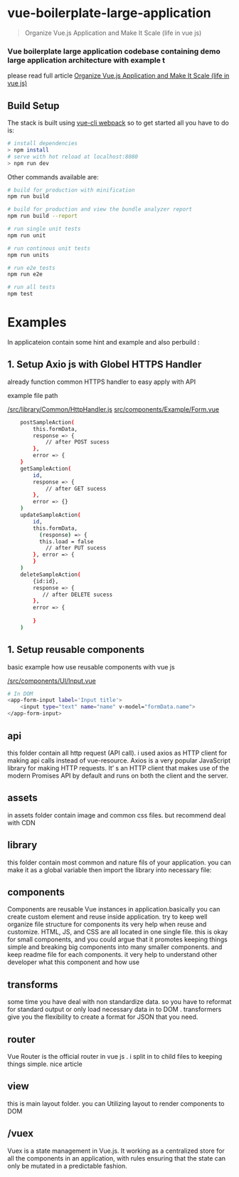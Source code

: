 # vue-boilerplate-large-application
> Organize Vue.js Application and Make It Scale (life in vue js)

### Vue boilerplate large application  codebase containing demo large application architecture with example t

please read full article 
[Organize Vue.js Application and Make It Scale (life in vue js)](https://medium.com/@channasmcs/organize-vue-js-application-and-make-it-scale-life-in-vue-js-28a40cb94dfe)

## Build Setup

The stack is built using [vue-cli webpack](https://github.com/vuejs-templates/webpack) so to get started all you have to do is:
``` bash
# install dependencies
> npm install
# serve with hot reload at localhost:8080
> npm run dev
```

Other commands available are:
``` bash
# build for production with minification
npm run build

# build for production and view the bundle analyzer report
npm run build --report

# run single unit tests
npm run unit

# run continous unit tests
npm run units

# run e2e tests
npm run e2e

# run all tests
npm test
```

# Examples
In applicateion contain some hint and example and also perbuild :

## 1. Setup Axio js with Globel HTTPS Handler 
already function common HTTPS handler to easy apply with API

 example file path   
 
[ /src/library/Common/HttpHandler.js](https://github.com/vuejs-templates/webpack)
[ src/components/Example/Form.vue](https://github.com/channasmcs/vue-boilerplate-large-application/blob/master/src/components/Example/Form.vue)
   
    
``` bash
    postSampleAction(
        this.formData,
        response => {
            // after POST sucess 
        },
        error => {
    }
    getSampleAction(
        id,
        response => {
            // after GET sucess     
        },
        error => {}
    )
    updateSampleAction(
        id,
        this.formData,
          (response) => {
          this.load = false
            // after PUT sucess
        }, error => {
        }
    )
    deleteSampleAction(
        {id:id},
        response => {
           // after DELETE sucess   
        },
        error => {
             
        }
    )
```

## 1. Setup reusable components
basic example how use reusable components with vue js

[ /src/components/UI/Input.vue](https://github.com/channasmcs/vue-boilerplate-large-application/blob/master/src/components/UI/Input.vue)

``` bash
# In DOM 
<app-form-input label='Input title'>
    <input type="text" name="name" v-model="formData.name">
</app-form-input>
```

## api

this folder contain all http request (API call). i used axios as HTTP client for making api calls instead of vue-resource. Axios is a very popular JavaScript library for making HTTP requests. It’ s an HTTP client that makes use of the modern Promises API by default and runs on both the client and the server.

## assets

in assets folder contain image and common css files. but recommend deal with CDN

## library

this folder contain most common and nature fils of your application. you can make it as a global variable then import the library into necessary file:


## components

Components are reusable Vue instances in application.basically you can create custom element and reuse inside application. try to keep well organize file structure for components its very help when reuse and customize. HTML, JS, and CSS are all located in one single file. this is okay for small components, and you could argue that it promotes keeping things simple and breaking big components into many smaller components. and keep readme file for each components. it very help to understand other developer what this component and how use


## transforms

some time you have deal with non standardize data. so you have to reformat for standard output or only load necessary data in to DOM . transformers give you the flexibility to create a format for JSON that you need.

## router

Vue Router is the official router in vue js . i split in to child files to keeping things simple. nice article

## view

this is main layout folder. you can Utilizing layout to render components to DOM

## /vuex

Vuex is a state management in Vue.js. It working as a centralized store for all the components in an application, with rules ensuring that the state can only be mutated in a predictable fashion.

